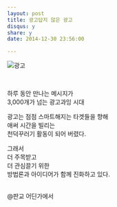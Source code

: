 ```yaml
---
layout: post
title: 광고답지 않은 광고
disqus: y
share: y
date: 2014-12-30 23:56:00

---
```



![광고](http://beatshon.github.com/images/jim.png)


</br>

하루 동안 만나는 메시지가</br> 
3,000개가 넘는 광고과잉 시대</br>

광고는 점점 스마트해지는 타겟들을 향해</br>
애써 시간을 빌리는</br>
천덕꾸러기 활동이 되어 버렸다.</br>

그래서 </br>
더 주목받고<br>
더 관심끌기 위한<br>
방법론과 아이디어가 함께 진화하고 있다.<br>
</br>  

@판교 어딘가에서
